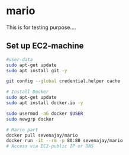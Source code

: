 # mario
This is for testing purpose....

## Set up EC2-machine
```bash
#user-data
sudo apt-get update
sudo apt install git -y

git config --global credential.helper cache

# Install Docker
sudo apt-get update
sudo apt install docker.io -y

sudo usermod -aG docker $USER
sudo newgrp docker

# Mario part
docker pull sevenajay/mario
docker run -it --rm -p 80:80 sevenajay/mario
# Access via EC2-public IP or DNS
```
